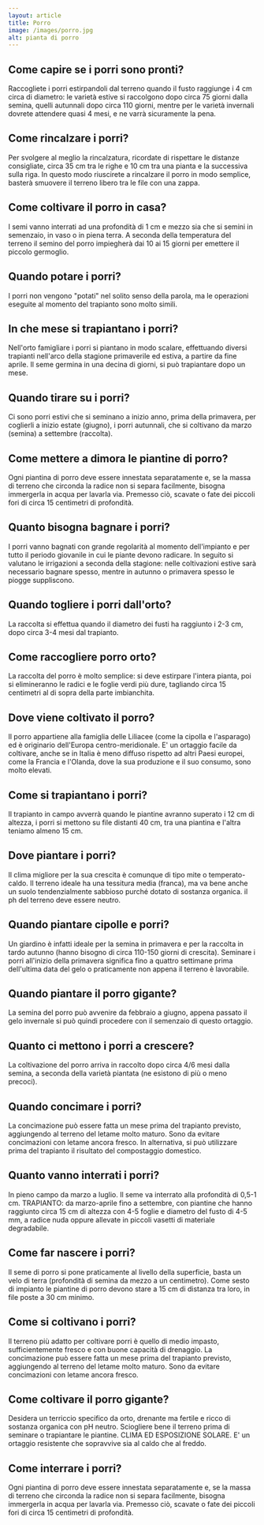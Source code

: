 ```yaml
---
layout: article
title: Porro
image: /images/porro.jpg
alt: pianta di porro
---
```


## Come capire se i porri sono pronti?

Raccogliete i porri estirpandoli dal terreno quando il fusto raggiunge i 4 cm circa di diametro: le varietà estive si raccolgono dopo circa 75 giorni dalla semina, quelli autunnali dopo circa 110 giorni, mentre per le varietà invernali dovrete attendere quasi 4 mesi, e ne varrà sicuramente la pena.

## Come rincalzare i porri?

Per svolgere al meglio la rincalzatura, ricordate di rispettare le distanze consigliate, circa 35 cm tra le righe e 10 cm tra una pianta e la successiva sulla riga. In questo modo riuscirete a rincalzare il porro in modo semplice, basterà smuovere il terreno libero tra le file con una zappa.

## Come coltivare il porro in casa?

I semi vanno interrati ad una profondità di 1 cm e mezzo sia che si semini in semenzaio, in vaso o in piena terra. A seconda della temperatura del terreno il semino del porro impiegherà dai 10 ai 15 giorni per emettere il piccolo germoglio.

## Quando potare i porri?

I porri non vengono "potati" nel solito senso della parola, ma le operazioni eseguite al momento del trapianto sono molto simili.

## In che mese si trapiantano i porri?

Nell'orto famigliare i porri si piantano in modo scalare, effettuando diversi trapianti nell'arco della stagione primaverile ed estiva, a partire da fine aprile. Il seme germina in una decina di giorni, si può trapiantare dopo un mese.

## Quando tirare su i porri?

Ci sono porri estivi che si seminano a inizio anno, prima della primavera, per coglierli a inizio estate (giugno), i porri autunnali, che si coltivano da marzo (semina) a settembre (raccolta).

## Come mettere a dimora le piantine di porro?

Ogni piantina di porro deve essere innestata separatamente e, se la massa di terreno che circonda la radice non si separa facilmente, bisogna immergerla in acqua per lavarla via. Premesso ciò, scavate o fate dei piccoli fori di circa 15 centimetri di profondità.

## Quanto bisogna bagnare i porri?

I porri vanno bagnati con grande regolarità al momento dell'impianto e per tutto il periodo giovanile in cui le piante devono radicare. In seguito si valutano le irrigazioni a seconda della stagione: nelle coltivazioni estive sarà necessario bagnare spesso, mentre in autunno o primavera spesso le piogge suppliscono.

## Quando togliere i porri dall'orto?

La raccolta si effettua quando il diametro dei fusti ha raggiunto i 2-3 cm, dopo circa 3-4 mesi dal trapianto.

## Come raccogliere porro orto?

La raccolta del porro è molto semplice: si deve estirpare l'intera pianta, poi si elimineranno le radici e le foglie verdi più dure, tagliando circa 15 centimetri al di sopra della parte imbianchita.

## Dove viene coltivato il porro?

Il porro appartiene alla famiglia delle Liliacee (come la cipolla e l'asparago) ed è originario dell'Europa centro-meridionale. E' un ortaggio facile da coltivare, anche se in Italia è meno diffuso rispetto ad altri Paesi europei, come la Francia e l'Olanda, dove la sua produzione e il suo consumo, sono molto elevati.

## Come si trapiantano i porri?

 Il trapianto in campo avverrà quando le piantine avranno superato i 12 cm di altezza, i porri si mettono su file distanti 40 cm, tra una piantina e l'altra teniamo almeno 15 cm.

## Dove piantare i porri?

 Il clima migliore per la sua crescita è comunque di tipo mite o temperato-caldo. Il terreno ideale ha una tessitura media (franca), ma va bene anche un suolo tendenzialmente sabbioso purché dotato di sostanza organica. il ph del terreno deve essere neutro.

## Quando piantare cipolle e porri?

Un giardino è infatti ideale per la semina in primavera e per la raccolta in tardo autunno (hanno bisogno di circa 110-150 giorni di crescita). Seminare i porri all'inizio della primavera significa fino a quattro settimane prima dell'ultima data del gelo o praticamente non appena il terreno è lavorabile.

## Quando piantare il porro gigante?

 La semina del porro può avvenire da febbraio a giugno, appena passato il gelo invernale si può quindi procedere con il semenzaio di questo ortaggio.

## Quanto ci mettono i porri a crescere?

 La coltivazione del porro arriva in raccolto dopo circa 4/6 mesi dalla semina, a seconda della varietà piantata (ne esistono di più o meno precoci).

## Quando concimare i porri?

La concimazione può essere fatta un mese prima del trapianto previsto, aggiungendo al terreno del letame molto maturo. Sono da evitare concimazioni con letame ancora fresco. In alternativa, si può utilizzare prima del trapianto il risultato del compostaggio domestico.

## Quanto vanno interrati i porri?

In pieno campo da marzo a luglio. Il seme va interrato alla profondità di 0,5-1 cm. TRAPIANTO: da marzo-aprile fino a settembre, con piantine che hanno raggiunto circa 15 cm di altezza con 4-5 foglie e diametro del fusto di 4-5 mm, a radice nuda oppure allevate in piccoli vasetti di materiale degradabile.

## Come far nascere i porri?

Il seme di porro si pone praticamente al livello della superficie, basta un velo di terra (profondità di semina da mezzo a un centimetro). Come sesto di impianto le piantine di porro devono stare a 15 cm di distanza tra loro, in file poste a 30 cm minimo.

## Come si coltivano i porri?

Il terreno più adatto per coltivare porri è quello di medio impasto, sufficientemente fresco e con buone capacità di drenaggio. La concimazione può essere fatta un mese prima del trapianto previsto, aggiungendo al terreno del letame molto maturo. Sono da evitare concimazioni con letame ancora fresco.

## Come coltivare il porro gigante?

 Desidera un terriccio specifico da orto, drenante ma fertile e ricco di sostanza organica con pH neutro. Sciogliere bene il terreno prima di seminare o trapiantare le piantine. CLIMA ED ESPOSIZIONE SOLARE. E' un ortaggio resistente che sopravvive sia al caldo che al freddo.

## Come interrare i porri?

 Ogni piantina di porro deve essere innestata separatamente e, se la massa di terreno che circonda la radice non si separa facilmente, bisogna immergerla in acqua per lavarla via. Premesso ciò, scavate o fate dei piccoli fori di circa 15 centimetri di profondità.

